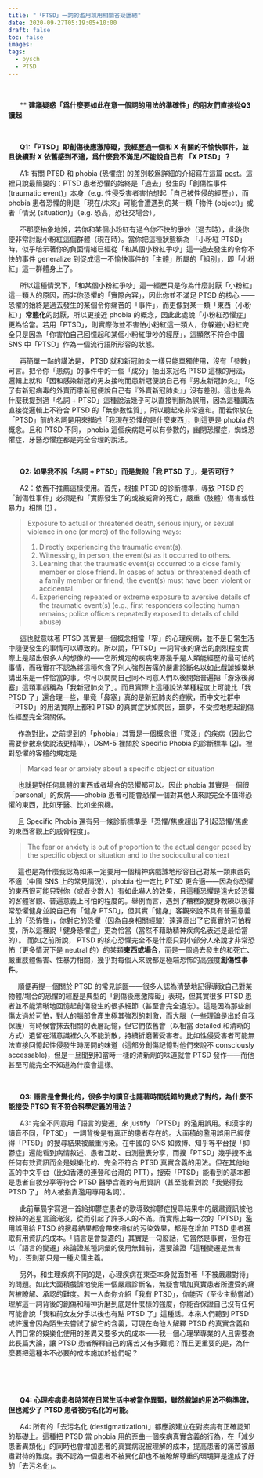 ```yaml
---
title: "「PTSD」一詞的濫用誤用相關答疑匯總"
date: 2020-09-27T05:19:05+10:00
draft: false
toc: false
images:
tags:
  - pysch
  - PTSD
---
```


  

&nbsp; &nbsp;  <br>

&nbsp; &nbsp; &nbsp; ** **建議疑惑「爲什麼要如此在意一個詞的用法的準確性」的朋友們直接從Q3讀起**

  

&nbsp; &nbsp;  <br>

&nbsp; &nbsp; &nbsp; **Q1:「PTSD」即創傷後應激障礙，我經歷過一個和 X 有關的不愉快事件，並且後續對 X 依舊感到不適，爲什麼我不滿足/不能說自己有 「X PTSD」？**

&nbsp; &nbsp; &nbsp; A1: 有關 PTSD 和 phobia (恐懼症) 的差別較爲詳細的介紹寫在這篇 [post]( https://unlicensed.astro.clinic/posts/ptsd1.0/)。這裡只說最簡要的：PTSD 患者恐懼的始終是「過去」發生的「創傷性事件 (traumatic event)」本身（e.g. 性侵受害者害怕想起「自己被性侵的經歷」），而 phobia 患者恐懼的則是「現在/未來」可能會遭遇到的某一類「物件 (object)」或者「情況 (situation)」（e.g. 恐高，恐社交場合）。

&nbsp; &nbsp; &nbsp; 不那麼抽象地說，若你和某個小粉紅有過令你不快的爭吵（過去時），此後你便非常討厭小粉紅這個群體（現在時）。當你把這種狀態稱為 「小粉紅 PTSD」時，似乎暗示著你的負面情緒已經從「和某個小粉紅爭吵」這一過去發生的令你不快的事件 generalize 到促成這一不愉快事件的「主體」所屬的「組別」，即「小粉紅」這一群體身上了。

&nbsp; &nbsp; &nbsp; 所以這種情況下，「和某個小粉紅爭吵」這一經歷只是你為什麼討厭「小粉紅」這一類人的原因，而非你恐懼的「實際內容」，因此你並不滿足 PTSD 的核心 —— 恐懼的始終是過去發生的某個令你痛苦的「事件」，而更像對某一類「東西（小粉紅）」**常態化**的討厭，所以更接近 phobia 的概念，因此此處說「小粉紅恐懼症」更為恰當。若用「PTSD」，則實際你並不害怕小粉紅這一類人，你躲避小粉紅完全只是因為「你害怕自己回憶起和某個小粉紅爭吵的經歷」，這顯然不符合中國 SNS 中「PTSD」作為一個流行語所形容的狀態。

&nbsp; &nbsp; &nbsp; 再簡單一點的講法是， PTSD 就和新冠肺炎一樣只能單獨使用，沒有「參數」可言。把令你「患病」的事件中的一個「成分」抽出來冠名 PTSD 這樣的用法，邏輯上就和「因和感染新冠的男友接吻而患新冠便說自己有『男友新冠肺炎』」「吃了有新冠病毒的外賣而患新冠便說自己有『外賣新冠肺炎』」沒有差別。這也是為什麼我提到過「名詞 + PTSD」這種說法幾乎可以直接判斷為誤用，因為這種講法直接從邏輯上不符合 PTSD 的「無參數性質」，所以聽起來非常違和。而若你放在「PTSD」前的名詞是用來描述「我現在恐懼的是什麼東西」，則這更是 phobia 的概念。且和 PTSD 不同， phobia 這個疾病是可以有參數的，幽閉恐懼症，蜘蛛恐懼症，牙醫恐懼症都是完全合理的說法。

  

&nbsp; &nbsp;  <br>

&nbsp; &nbsp; &nbsp; **Q2: 如果我不說「名詞 + PTSD」而是隻說「我 PTSD 了」，是否可行？**

&nbsp; &nbsp; &nbsp; A2：依舊不推薦這樣使用。首先，根據 PTSD 的診斷標準，導致 PTSD 的「創傷性事件」必須是和「實際發生了的或被威脅的死亡，嚴重（肢體）傷害或性暴力」相關 [[1](https://www.ncbi.nlm.nih.gov/books/NBK207191/box/part1_ch3.box16/)] 。

> Exposure to actual or threatened death, serious injury, or sexual violence in one (or more) of the following ways:
>
> 1. Directly experiencing the traumatic event(s).
> 2. Witnessing, in person, the event(s) as it occurred to others.
> 3. Learning that the traumatic event(s) occurred to a close family member or close friend. In cases of actual or threatened death of a family member or friend, the event(s) must have been violent or accidental.
> 4. Experiencing repeated or extreme exposure to aversive details of the traumatic event(s) (e.g., first responders collecting human remains; police officers repeatedly exposed to details of child abuse)

&nbsp; &nbsp; &nbsp; 這也就意味著 PTSD 其實是一個概念相當「窄」的心理疾病，並不是日常生活中隨便發生的事情可以導致的。所以說，「PTSD」一詞背後的痛苦的劇烈程度實際上是超出很多人的想像的——它所規定的疾病來源幾乎是人類能經歷的最可怕的事情，而我實在不認為將這種包含了別人強烈苦痛的嚴肅診斷名以如此戲謔娛樂地講出來是一件恰當的事。你可以問問自己同不同意人們以後開始普遍把「游泳後鼻塞」這類事戲稱為「我新冠肺炎了」。而且實際上這種說法某種程度上可能比「我 PTSD 了」還合理一些，畢竟「鼻塞」真的是新冠肺炎的症狀，而中文社群中「PTSD」的用法實際上都和 PTSD 的真實症狀如閃回，噩夢，不受控地想起創傷性經歷完全沒關係。

&nbsp; &nbsp; &nbsp;作為對比，之前提到的「phobia」其實是一個概念很「寬泛」的疾病（因此它需要參數來使說法更精準），DSM-5 裡關於 Specific Phobia 的診斷標準 [[2](https://www.ncbi.nlm.nih.gov/books/NBK519704/table/ch3.t11/)]。裡對恐懼的客體的規定是

>  Marked fear or anxiety about a specific object or situation 

&nbsp; &nbsp; &nbsp;也就是對任何具體的東西或者場合的恐懼都可以。因此 phobia 其實是一個很「personal」的疾病——phobia 患者可能會恐懼一個對其他人來說完全不值得恐懼的東西，比如牙醫、比如坐飛機。

&nbsp; &nbsp; &nbsp;且 Specific Phobia 還有另一條診斷標準是「恐懼/焦慮超出了引起恐懼/焦慮的東西客觀上的威脅程度」。

> The fear or anxiety is out of proportion to the actual danger posed by the specific object or situation and to the sociocultural context

&nbsp; &nbsp; &nbsp;這也是為什麼我認為如果一定要用一個精神病戲謔地形容自己對某一類東西的不適（中國 SNS 上的常見情況），phobia 也一定比 PTSD 更合適——因為你恐懼的東西很可能只對你（或者少數人）有如此嚇人的效果，且這種恐懼是遠大於恐懼的客體客觀、普遍意義上可怕的程度的。舉例而言，遇到了糟糕的健身教練以後非常恐懼健身並說自己有「健身 PTSD」，但其實「健身」客觀來說不具有普遍意義上的「恐怖性」，你對它的恐懼（因為自身相關經驗）遠遠高出了它真實的可怕程度，所以這裡說「健身恐懼症」更為恰當（當然不藉助精神疾病名表述是最恰當的）。 而如之前所說， PTSD 的核心恐懼完全不是什麼只對小部分人來說才非常恐怖（更多情況下是 neutral 的）的某類**東西或場合**，而是一個過去發生的和死亡、嚴重肢體傷害、性暴力相關，幾乎對每個人來說都是極端恐怖的高強度**創傷性事件**。

&nbsp; &nbsp; &nbsp;順便再提一個關於 PTSD 的常見誤區——很多人認為清楚地記得導致自己對某物體/場合的恐懼的經歷是典型的「創傷後應激障礙」表現，但其實很多 PTSD 患者並不能清晰地回憶起創傷發生的很多細節（甚至會完全遺忘）。這是因為那些創傷太過於可怕，對人的腦部會產生極其強烈的刺激，而大腦（一些理論是出於自我保護）有時候會抹去相關的表層記憶，但它們依舊會（以相當 detailed 和清晰的方式）遺留在潛意識裡久久不能消散，持續折磨著受害者。比如性侵受害者可能無法直接回憶起性侵發生時房間的味道（這部分創傷記憶對他們來說不 consciously accessable)，但是一旦聞到和當時一樣的清新劑的味道就會 PTSD 發作——而他甚至可能完全不知道為什麼會這樣。

&nbsp;  <br>

&nbsp; &nbsp; &nbsp; **Q3: 語言是會變化的，很多字的讀音也隨著時間從錯的變成了對的，為什麼不能接受 PTSD 有不符合科學定義的用法？**

&nbsp; &nbsp; &nbsp; A3: 完全不同意用「語言的變遷」來 justify 「PTSD」的濫用誤用。和漢字的讀音不同，「PTSD」 一詞背後是有真正的患者存在的。大面積的濫用誤用已經使得「PTSD」的搜尋結果被嚴重污染。在中國的 SNS 如微博、知乎等平台搜「抑鬱症」還能看到病情敘述、患者互助、自測量表分享，而搜「PTSD」幾乎搜不出任何有效資訊而全是娛樂化的、完全不符合 PTSD 真實含義的用法。但在其他地區的中文平台（比如香港的連登和台灣的 PTT），搜索「PTSD」能看到的基本都是患者自救分享等符合 PTSD 醫學含義的有用資訊（甚至能看到說「我覺得我 PTSD 了」 的人被指責濫用專用名詞）。

&nbsp; &nbsp; &nbsp; 此前華晨宇寫過一首給抑鬱症患者的歌導致抑鬱症搜尋結果中的嚴肅資訊被他粉絲的追星言論淹沒，從而引起了許多人的不滿。而實際上每一次的「PTSD」濫用誤用給 PTSD 的搜尋結果都會帶來相似的污染效果，都是在增加 PTSD 患者獲取有用資訊的成本。「語言是會變遷的」其實是一句廢話，它當然是事實，但你在以「語言的變遷」來論證某種詞彙的使用無錯前，還要論證「這種變遷是無害的」，否則那只是一種犬儒主義。

&nbsp; &nbsp; &nbsp; 另外，和生理疾病不同的是，心理疾病在東亞本身就面對著「不被嚴肅對待」的問題。如此大面積戲謔地使用一個嚴肅診斷名，無疑會增加真實患者所遭受的痛苦被瞭解、承認的難度。若一人向你介紹「我有 PTSD」，你能否（至少主動嘗試）理解這一詞背後的創傷和精神折磨到底是什麼樣的強度，你能否保證自己沒有任何可能會說「我和前女友分手以後也有點 PTSD 了」這種話。本來人們聽到 PTSD 或許還會因為陌生去嘗試了解它的含義，可現在向他人解釋 PTSD 的真實含義和人們日常的娛樂化使用的差異又要多大的成本——我一個心理學專業的人且需要為此長篇大論，讓 PTSD 患者解釋自己的痛苦又有多難呢？而且更重要的是，為什麼要把這種本不必要的成本施加於他們呢？

&nbsp;  <br>

&nbsp; &nbsp; 

&nbsp; &nbsp; &nbsp; **Q4: 心理疾病患者時常在日常生活中被當作異類，雖然戲謔的用法不夠準確，但也減少了 PTSD 患者被污名化的可能。**

&nbsp; &nbsp; &nbsp; A4: 所有的「去污名化 (destigmatization)」都應該建立在對疾病有正確認知的基礎上。這種把 PTSD 當 phobia 用的歪曲一個疾病真實含義的行為，在「減少患者異類化」的同時也會增加患者的真實病況被理解的成本，提高患者的痛苦被嚴肅對待的難度。我不認為一個患者不被異化卻也不被瞭解尊重的環境算是達成了好的「去污名化」。
